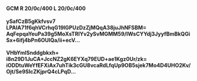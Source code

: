 #### GCM R 20/0c/400 L 20/0c/400
**ySafCzB5gKkfvsv7**<br/>**LPAlA71f6qhVCrhqG19lGPUzDzZjMQqA38juJhNFSBM=**<br/>**AqFepqaYeuPa39g5MoXsTRlYv2ySvMGMM59/IWsCYYdj3JyyfBmBkQGiSx+6ifj4bPn6OUIQa/ii+ecV...**<br/><br/>
**VHbYmISnddgbkxh+**<br/>**i8n29D1JuCA+JccNZ2gK6EYXq79EUD+ae1Kgz0Ur/zk=**<br/>**iODDtuWeYfEFXiAx7uhTik3cGU8vcaRdLfqUp9OB5sjek7Mo4D4UHO2Kv/Ojt/Se9SlcZKjprQ4cLPqD...**